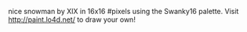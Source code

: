 nice snowman by XIX in 16x16 #pixels using the Swanky16 palette. Visit http://paint.lo4d.net/ to draw your own! 